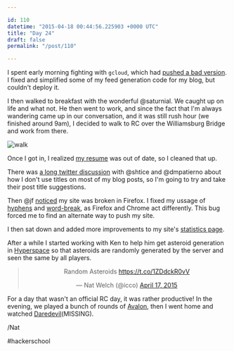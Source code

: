 ```yaml
---

id: 110
datetime: "2015-04-18 00:44:56.225903 +0000 UTC"
title: "Day 24"
draft: false
permalink: "/post/110"

---
```


I spent early morning fighting with `gcloud`, which had [pushed a bad version](https://writing.natwelch.com/post/109). I fixed and simplified some of my feed generation code for my blog, but couldn't deploy it.

I then walked to breakfast with the wonderful @saturnial. We caught up on life and what not. He then went to work, and since the fact that I'm always wandering came up in our conversation, and it was still rush hour (we finished around 9am), I decided to walk to RC over the Williamsburg Bridge and work from there.

![walk](https://s3.amazonaws.com/f.cl.ly/items/1w023J3U0U1K160w0K2u/Screen%!S(MISSING)hot%!-(MISSING)04-17%!a(MISSING)t%!.(MISSING)25%!p(MISSING)ng)

Once I got in, I realized [my resume](http://natwelch.com/resume) was out of date, so I cleaned that up.

There was [a long twitter discussion](https://twitter.com/shtice/status/589066244780904448) with @shtice and @dmpatierno about how I don't use titles on most of my blog posts, so I'm going to try and take their post title suggestions.

Then @jf [noticed](https://twitter.com/jf/status/589142532744871937) my site was broken in Firefox. I fixed my ussage of [hyphens](https://developer.mozilla.org/en-US/docs/Web/CSS/hyphens) and [word-break](https://developer.mozilla.org/en-US/docs/Web/CSS/word-break), as Firefox and Chrome act differently. This bug forced me to find an alternate way to push my site.

I then sat down and added more improvements to my site's [statistics page](/stats).

After a while I started working with Ken to help him get asteroid generation in [Hyperspace](https://github.com/kenpratt/hyperspace) so that asteroids are randomly generated by the server and seen the same by all players. 

<center><blockquote class="twitter-tweet" lang="en"><p>Random Asteroids <a href="https://t.co/1ZDdckR0vV">https://t.co/1ZDdckR0vV</a></p>&mdash; Nat Welch (@icco) <a href="https://twitter.com/icco/status/589179166911782912">April 17, 2015</a></blockquote>
<script async src="//platform.twitter.com/widgets.js" charset="utf-8"></script></center>

For a day that wasn't an official RC day, it was rather productive! In the evening, we played a bunch of rounds of [Avalon](https://en.wikipedia.org/wiki/The_Resistance_%!g(MISSING)ame%!#(MISSING)Avalon_variant), then I went home and watched [Daredevil](https://en.wikipedia.org/wiki/Daredevil_%!T(MISSING)V_series%!)(MISSING).

/Nat

#hackerschool
